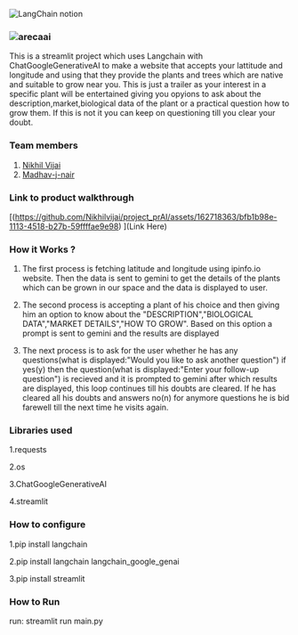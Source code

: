 

![LangChain notion](https://github.com/TH-Activities/saturday-hack-night-template/assets/117498997/af58a18d-932c-4ee7-870b-20820cfa3f3f)




### ![arecaai](https://github.com/Nikhilvijai/project_prAI/assets/146342079/d15b1134-551b-4009-97fd-ef53dde62cb5)

This is a streamlit project which uses Langchain with ChatGoogleGenerativeAI to make a website that accepts your lattitude and longitude and using that they provide the plants and trees which are native and suitable to grow near you. This is just a trailer as your interest in a specific plant will be entertained giving you opyions to ask about the description,market,biological data of the plant or a practical question how to grow them. If this is not it you can keep on questioning till you clear your doubt.
### Team members
1. [Nikhil Vijai](https://github.com/Nikhilvijai)
2. [Madhav-j-nair](https://github.com/madhav-j-nair)
### Link to product walkthrough
[(https://github.com/Nikhilvijai/project_prAI/assets/162718363/bfb1b98e-1113-4518-b27b-59ffffae9e98) ](Link Here)
### How it Works ?

1. The first process is fetching latitude and longitude using ipinfo.io website. Then the data is sent to gemini to get the details of the plants which can be grown in our space and the data is displayed to user.

2. The second process is accepting a plant of his choice and then giving him an option to know about the "DESCRIPTION","BIOLOGICAL DATA","MARKET DETAILS","HOW TO GROW". Based on this option a prompt is sent to gemini and the results are displayed

3. The next process is to ask for the user whether he has any questions(what is displayed:"Would you like to ask another question") if yes(y) then the question(what is displayed:"Enter your follow-up question") is recieved and it is prompted to gemini after which results are displayed, this loop continues till his doubts are cleared. If he has cleared all his doubts and answers no(n) for anymore questions he is bid farewell till the next time he visits again.
   
### Libraries used
1.requests

2.os

3.ChatGoogleGenerativeAI

4.streamlit

### How to configure
1.pip install langchain

2.pip install langchain langchain_google_genai

3.pip install streamlit

### How to Run
run:
streamlit run main.py
